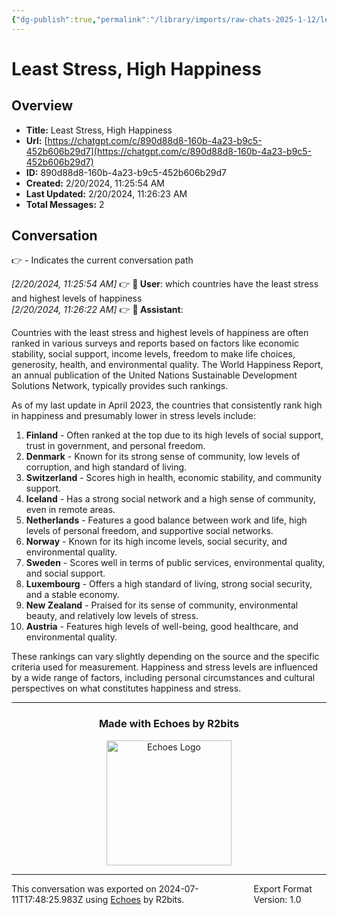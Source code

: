 ```yaml
---
{"dg-publish":true,"permalink":"/library/imports/raw-chats-2025-1-12/least-stress-high-happiness/"}
---
```


# Least Stress, High Happiness

## Overview
- **Title:** Least Stress, High Happiness
- **Url:** [https://chatgpt.com/c/890d88d8-160b-4a23-b9c5-452b606b29d7](https://chatgpt.com/c/890d88d8-160b-4a23-b9c5-452b606b29d7)
- **ID:** 890d88d8-160b-4a23-b9c5-452b606b29d7
- **Created:** 2/20/2024, 11:25:54 AM
- **Last Updated:** 2/20/2024, 11:26:23 AM
- **Total Messages:** 2

## Conversation
👉 - Indicates the current conversation path

<i>[2/20/2024, 11:25:54 AM]</i> 👉 <b>👤 User</b>: which countries have the least stress and highest levels of happiness<br>
<i>[2/20/2024, 11:26:22 AM]</i> 👉 <b>🤖 Assistant</b>: 

Countries with the least stress and highest levels of happiness are often ranked in various surveys and reports based on factors like economic stability, social support, income levels, freedom to make life choices, generosity, health, and environmental quality. The World Happiness Report, an annual publication of the United Nations Sustainable Development Solutions Network, typically provides such rankings.

As of my last update in April 2023, the countries that consistently rank high in happiness and presumably lower in stress levels include:

1. **Finland** - Often ranked at the top due to its high levels of social support, trust in government, and personal freedom.
2. **Denmark** - Known for its strong sense of community, low levels of corruption, and high standard of living.
3. **Switzerland** - Scores high in health, economic stability, and community support.
4. **Iceland** - Has a strong social network and a high sense of community, even in remote areas.
5. **Netherlands** - Features a good balance between work and life, high levels of personal freedom, and supportive social networks.
6. **Norway** - Known for its high income levels, social security, and environmental quality.
7. **Sweden** - Scores well in terms of public services, environmental quality, and social support.
8. **Luxembourg** - Offers a high standard of living, strong social security, and a stable economy.
9. **New Zealand** - Praised for its sense of community, environmental beauty, and relatively low levels of stress.
10. **Austria** - Features high levels of well-being, good healthcare, and environmental quality.

These rankings can vary slightly depending on the source and the specific criteria used for measurement. Happiness and stress levels are influenced by a wide range of factors, including personal circumstances and cultural perspectives on what constitutes happiness and stress.<br>

---

<div align="center">

### Made with Echoes by R2bits

<a href="https://echoes.r2bits.com">
  <img src="https://images.squarespace-cdn.com/content/v1/6493af4741c13939d335f0b8/18b27467-2da2-43b7-8d44-234bccf4f462/MINI_ECHOES_LOGO_NORMAL_WHITE_TEXT_SMALL-05-14+%281%29.png?format=300w" alt="Echoes Logo" width="200"/>
</a>

</div>

---

<div style="display: flex; justify-content: space-between;">
  <span>This conversation was exported on 2024-07-11T17:48:25.983Z using <a href="https://echoes.r2bits.com">Echoes</a> by R2bits.</span>
  <span>Export Format Version: 1.0</span>
</div>

